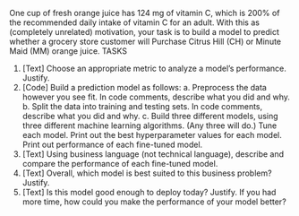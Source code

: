 One cup of fresh orange juice has 124 mg of vitamin C, which is 200% of the recommended daily intake of vitamin C for an adult. With this as (completely unrelated) motivation, your task is to build a model to predict whether a grocery store customer will Purchase Citrus Hill (CH) or Minute Maid (MM) orange juice.
TASKS
1.	[Text] Choose an appropriate metric to analyze a model’s performance. Justify.
2.	[Code] Build a prediction model as follows:
a.	Preprocess the data however you see fit. In code comments, describe what you did and why.
b.	Split the data into training and testing sets. In code comments, describe what you did and why.
c.	Build three different models, using three different machine learning algorithms. (Any three will do.) Tune each model. Print out the best hyperparameter values for each model. Print out performance of each fine-tuned model.
3.	[Text] Using business language (not technical language), describe and compare the performance of each fine-tuned model.
4.	[Text] Overall, which model is best suited to this business problem? Justify.
5.	[Text] Is this model good enough to deploy today? Justify. If you had more time, how could you make the performance of your model better?


